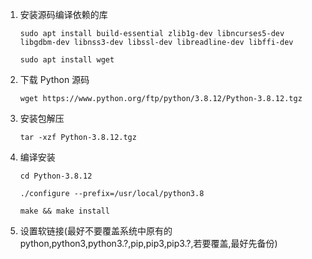 1. 安装源码编译依赖的库
   ```shell
   sudo apt install build-essential zlib1g-dev libncurses5-dev libgdbm-dev libnss3-dev libssl-dev libreadline-dev libffi-dev
   
   sudo apt install wget
   ```

2. 下载 Python 源码
   ```shell
   wget https://www.python.org/ftp/python/3.8.12/Python-3.8.12.tgz
   ```

3. 安装包解压
   ```shell
   tar -xzf Python-3.8.12.tgz
   ```

4. 编译安装
   ```shell
   cd Python-3.8.12
   
   ./configure --prefix=/usr/local/python3.8
   
   make && make install
   ```

5. 设置软链接(最好不要覆盖系统中原有的python,python3,python3.?,pip,pip3,pip3.?,若要覆盖,最好先备份)